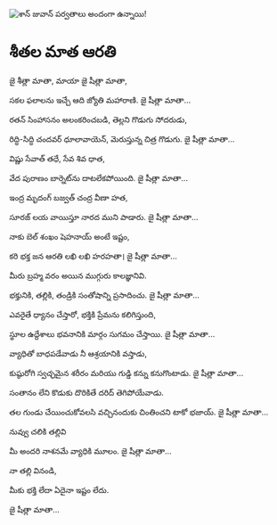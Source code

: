 ![శాన్ జువాన్ పర్వతాలు అందంగా ఉన్నాయి!](lib/images/img.png "శాన్ జువాన్ పర్వతాలు")

# శీతల మాత ఆరతి

జై శీత్లా మాతా, మాయా జై షీత్లా మాతా,

సకల ఫలాలను ఇచ్చే ఆది జ్యోతి మహారాణి. జై షీత్లా మాతా...

రతన్ సింహాసనం అలంకరించబడి, తెల్లని గొడుగు సోదరుడు,

రిద్ధి-సిద్ధి చందవర్ ధూలావాయెన్, మెరుస్తున్న చిత్ర గొడుగు. జై షీత్లా మాతా...

విష్ణు సేవాత్ తధే, సేవ శివ ధాత,

వేద పురాణం బార్నెట్‌ను దాటలేకపోయింది. జై షీత్లా మాతా...

ఇంద్ర మృదంగ్ బజ్వత్ చంద్ర వీణా హత,

సూరజ్ లయ వాయిస్తూ నారద ముని పాడారు. జై షీత్లా మాతా...

నాకు బెల్ శంఖం షెహనాయ్ అంటే ఇష్టం,

కరి భక్త జన ఆరతి లఖి లఖి హరహతా। జై షీత్లా మాతా...

మీరు బ్రహ్మ వరం అయిన ముగ్గురు కాలజ్ఞానివి.

భక్తునికి, తల్లికి, తండ్రికి సంతోషాన్ని ప్రసాదించు. జై షీత్లా మాతా...

ఎవరైతే ధ్యానం చేస్తారో, భక్తికి ప్రేమను కలిగిస్తుంది,

స్థూల ఉద్దేశాలు భవనానికి మార్గం సుగమం చేస్తాయి. జై షీత్లా మాతా...

వ్యాధితో బాధపడేవాడు నీ ఆశ్రయానికి వస్తాడు,

కుష్ఠురోగి స్వచ్ఛమైన శరీరం మరియు గుడ్డి కన్ను కనుగొంటాడు. జై షీత్లా మాతా...

సంతానం లేని కొడుకు దొరికితే దరిద్ తెగిపోయేవాడు.

తల గుండు చేయించుకోవలసి వచ్చినందుకు చింతించని టాకో భజాయ్. జై షీత్లా మాతా...

నువ్వు చలికి తల్లివి

మీ అందరి నాశనమే వ్యాధికి మూలం. జై షీత్లా మాతా...

నా తల్లి వినండి,

మీకు భక్తి లేదా ఏదైనా ఇష్టం లేదు.

జై షీత్లా మాతా...